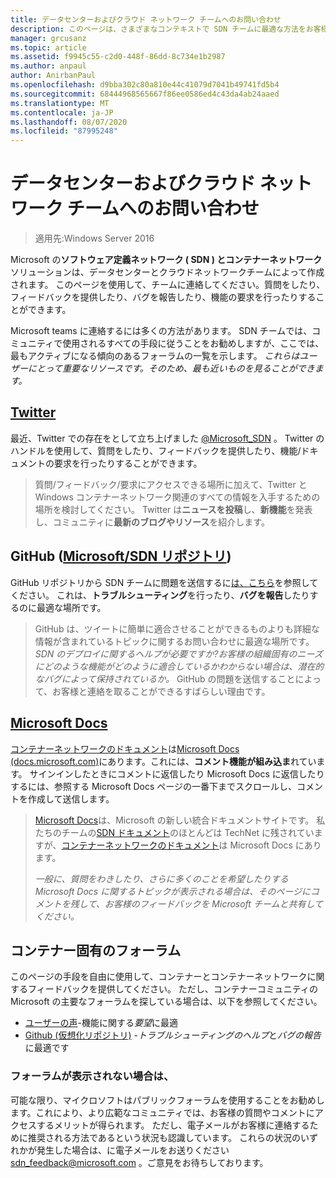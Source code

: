 ```yaml
---
title: データセンターおよびクラウド ネットワーク チームへのお問い合わせ
description: このページは、さまざまなコンテキストで SDN チームに最適な方法をお客様に通知することを目的としています。
manager: grcusanz
ms.topic: article
ms.assetid: f9945c55-c2d0-448f-86dd-8c734e1b2987
ms.author: anpaul
author: AnirbanPaul
ms.openlocfilehash: d9bba302c80a810e44c41079d7041b49741fd5b4
ms.sourcegitcommit: 68444968565667f86ee0586ed4c43da4ab24aaed
ms.translationtype: MT
ms.contentlocale: ja-JP
ms.lasthandoff: 08/07/2020
ms.locfileid: "87995248"
---
```

# <a name="contact-the-datacenter-and-cloud-networking-team"></a>データセンターおよびクラウド ネットワーク チームへのお問い合わせ

> 適用先:Windows Server 2016

Microsoft の**ソフトウェア定義ネットワーク \( SDN \) **と**コンテナーネットワーク**ソリューションは、データセンターとクラウドネットワークチームによって作成されます。 このページを使用して、チームに連絡してください。質問をしたり、フィードバックを提供したり、バグを報告したり、機能の要求を行ったりすることができます。

Microsoft teams に連絡するには多くの方法があります。 SDN チームでは、コミュニティで使用されるすべての手段に従うことをお勧めしますが、ここでは、最もアクティブになる傾向のあるフォーラムの一覧を示します。 *これらはユーザーにとって重要なリソースです。そのため、最も近いものを見ることができます。*

## <a name="twitter"></a>[Twitter](https://twitter.com/Microsoft_SDN)

最近、Twitter での存在をとして立ち上げました [@Microsoft_SDN](https://twitter.com/Microsoft_SDN) 。 Twitter のハンドルを使用して、質問をしたり、フィードバックを提供したり、機能/ドキュメントの要求を行ったりすることができます。
> 質問/フィードバック/要求にアクセスできる場所に加えて、Twitter と Windows コンテナーネットワーク関連のすべての情報を入手するための場所を検討してください。 Twitter は**ニュースを投稿**し、**新機能**を発表し、コミュニティに**最新のブログやリソース**を紹介します。

## <a name="github-microsoftsdn-repo"></a>GitHub ([Microsoft/SDN リポジトリ](https://github.com/Microsoft/SDN/issues))
GitHub リポジトリから SDN チームに問題を送信するに[は、こちら](https://github.com/Microsoft/SDN/issues)を参照してください。 これは、**トラブルシューティング**を行ったり、**バグを報告**したりするのに最適な場所です。

> GitHub は、ツイートに簡単に適合させることができるものよりも詳細な情報が含まれているトピックに関するお問い合わせに最適な場所です。 *SDN のデプロイに関するヘルプが必要ですか?お客様の組織固有のニーズにどのような機能がどのように適合しているかわからない場合は、潜在的なバグによって保持されているか。* GitHub の問題を送信することによって、お客様と連絡を取ることができるすばらしい理由です。

## <a name="microsoft-docs"></a>[Microsoft Docs](/)
[コンテナーネットワークのドキュメント](/virtualization/windowscontainers/manage-containers/container-networking)は[Microsoft Docs (docs.microsoft.com)](/)にあります。これには、**コメント機能が組み込ま**れています。 サインインしたときにコメントに返信したり Microsoft Docs に返信したりするには、参照する Microsoft Docs ページの一番下までスクロールし、コメントを作成して送信します。

> [Microsoft Docs](/)は、Microsoft の新しい統合ドキュメントサイトです。 私たちのチームの[SDN ドキュメント](./software-defined-networking.md)のほとんどは TechNet に残されていますが、[コンテナーネットワークのドキュメント](/virtualization/windowscontainers)は Microsoft Docs にあります。
>
> *一般に、質問をわきしたり、さらに多くのことを希望したりする Microsoft Docs に関するトピックが表示される場合は、そのページにコメントを残して、お客様のフィードバックを Microsoft チームと共有してください。*

## <a name="container-specific-forums"></a>コンテナー固有のフォーラム
このページの手段を自由に使用して、コンテナーとコンテナーネットワークに関するフィードバックを提供してください。 ただし、コンテナーコミュニティの Microsoft の主要なフォーラムを探している場合は、以下を参照してください。
- [ユーザーの声](https://windowsserver.uservoice.com/forums/304624-containers)-機能に関する*要望*に最適
- [Github (仮想化リポジトリ)](https://github.com/Microsoft/Virtualization-Documentation) -*トラブルシューティングのヘルプ*と*バグの報告*に最適です

### <a name="not-seeing-the-forum-for-you"></a>フォーラムが表示されない場合は、
可能な限り、マイクロソフトはパブリックフォーラムを使用することをお勧めします。これにより、より広範なコミュニティでは、お客様の質問やコメントにアクセスするメリットが得られます。 ただし、電子メールがお客様に連絡するために推奨される方法であるという状況も認識しています。 これらの状況のいずれかが発生した場合は、に電子メールをお送りください sdn_feedback@microsoft.com 。ご意見をお待ちしております。